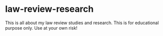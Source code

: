# law-review-research
This is all about my law review studies and research. This is for educational purpose only. Use at your own risk!
